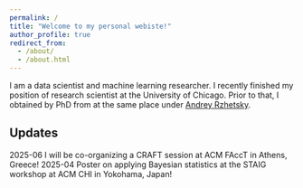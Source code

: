 ```yaml
---
permalink: /
title: "Welcome to my personal webiste!"
author_profile: true
redirect_from: 
  - /about/
  - /about.html
---
```


I am a data scientist and machine learning researcher. I recently finished my position of research scientist at the University of Chicago. Prior to that, I obtained by PhD from at the same place under [Andrey Rzhetsky](https://biologicalsciences.uchicago.edu/faculty/andrey-rzhetsky).

## Updates
2025-06 I will be co-organizing a CRAFT session at ACM FAccT in Athens, Greece!
2025-04 Poster on applying Bayesian statistics at the STAIG workshop at ACM CHI in Yokohama, Japan!
